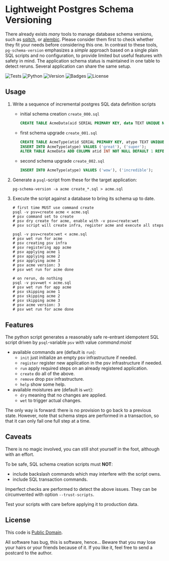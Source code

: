 # Lightweight Postgres Schema Versioning

There already exists _many_ tools to manage database schema versions, such as
[sqitch](https://sqitch.org/), or [alembic](https://alembic.sqlalchemy.org/).
Please consider them first to check whether they fit your needs before
considering this one.
In contrast to these tools, `pg-schema-version` emphasizes a _simple_ approach
based on a single plain SQL scripts and no configuration, to provide limited but
useful features with safety in mind.
The application schema status is maintained in one table to detect reruns.
Several application can share the same setup.

![Tests](https://img.shields.io/badge/tests-135%20✓-success)
![Python](https://img.shields.io/badge/python-3-informational)
![Version](https://img.shields.io/pypi/v/pg-schema-version)
![Badges](https://img.shields.io/badge/badges-5-informational)
![License](https://img.shields.io/pypi/l/pg-schema-version?style=flat)

## Usage

1. Write a sequence of incremental postgres SQL data definition scripts

   - initial schema creation `create_000.sql`
     ```sql
     CREATE TABLE AcmeData(aid SERIAL PRIMARY KEY, data TEXT UNIQUE NOT NULL);
     ```
   - first schema upgrade `create_001.sql`
     ```sql
     CREATE TABLE AcmeType(atid SERIAL PRIMARY KEY, atype TEXT UNIQUE NOT NULL);
     INSERT INTO AcmeType(atype) VALUES ('great'), ('super');
     ALTER TABLE AcmeData ADD COLUMN atid INT NOT NULL DEFAULT 1 REFERENCES AcmeType;
     ```
   - second schema upgrade `create_002.sql`
     ```sql
     INSERT INTO AcmeType(atype) VALUES ('wow'), ('incredible');
     ```

2. Generate a `psql`-script from these for the target application:
   ```shell
   pg-schema-version -a acme create_*.sql > acme.sql
   ```

3. Execute the script against a database to bring its schema up to date.
   ```shell
   # first time MUST use command create
   psql -v psv=create acme < acme.sql
   # psv command set to create
   # psv dry create for acme, enable with -v psv=create:wet
   # psv script will create infra, register acme and execute all steps

   psql -v psv=create:wet < acme.sql
   # psv wet run for acme
   # psv creating psv infra
   # psv registering app acme
   # psv applying acme 1
   # psv applying acme 2
   # psv applying acme 3
   # psv acme version: 3
   # psv wet run for acme done

   # on rerun, do nothing
   psql -v psv=wet < acme.sql
   # psv wet run for app acme
   # psv skipping acme 1
   # psv skipping acme 2
   # psv skipping acme 3
   # psv acme version: 3
   # psv wet run for acme done
   ```

## Features

The python script generates a reasonably safe re-entrant idempotent SQL script
driven by `psql`-variable `psv` with value _command_:_moist_

- available commands are (default is `run`):
  - `init` just initialize an empty psv infrastructure if needed.
  - `register` register new application in the psv infrastructure if needed.
  - `run` apply required steps on an already registered application.
  - `create` do all of the above.
  - `remove` drop psv infrastructure.
  - `help` show some help.
- available moistures are (default is `wet`):
  - `dry` meaning that no changes are applied.
  - `wet` to trigger actual changes.

The only way is forward: there is no provision to go back to a previous
state. However, note that schema steps are performed in a transaction, so
that it can only fail one full step at a time.

## Caveats

There is no magic involved, you can still shot yourself in the foot, although
with an effort.

To be safe, SQL schema creation scripts must **NOT**:
- include backslash commands which may interfere with the script owns.
- include SQL transaction commands.

Imperfect checks are performed to detect the above issues.
They can be circumvented with option `--trust-scripts`.

Test your scripts with care before applying it to production data.

## License

This code is [Public Domain](https://creativecommons.org/publicdomain/zero/1.0/).

All software has bug, this is software, hence…
Beware that you may lose your hairs or your friends because of it.
If you like it, feel free to send a postcard to the author.
